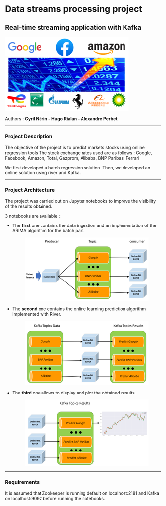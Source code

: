 # Data streams processing project

## Real-time streaming application with Kafka 

<img src="Google_Facebook_Amazon.PNG" width="400"></img>

Authors : __Cyril Nérin - Hugo Rialan - Alexandre Perbet__

--- 
### Project Description 
The objective of the project is to predict markets stocks using online regression tools
The stock exchange rates used are as follows : Google, Facebook, Amazon, Total, Gazprom, Alibaba, BNP Paribas, Ferrari

We first developed a batch regression solution. Then, we developed an online solution using river and Kafka.

--- 
### Project Architecture

The project was carried out on Jupyter notebooks to improve the visibility of the results obtained. 

3 notebooks are available : 

- The **first** one contains the data ingestion and an implementation of the ARIMA algorithm for the batch part.
  <div align="center">
  <img src="Archi_KAFKA.PNG" width="400"></img>
  </div>
  
- The **second** one contains the online learning prediction algorithm implemented with River.
  <div align="center">
  <img src="Archi_KAFKA_2.PNG" width="400"></img>
  </div>
- The **third** one allows to display and plot the obtained results.
  <div align="center">
  <img src="Archi_KAFKA_3.PNG" width="400"></img>
  </div>
  
  
 --- 
### Requirements

It is assumed that Zookeeper is running default on localhost:2181 and Kafka on localhost:9092 before running the notebooks.
